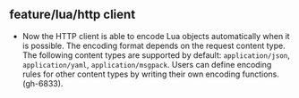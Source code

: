## feature/lua/http client

* Now the HTTP client is able to encode Lua objects automatically when it is possible.
  The encoding format depends on the request content type. The following
  content types are supported by default: `application/json`, `application/yaml`,
  `application/msgpack`. Users can define encoding rules for other content types
  by writing their own encoding functions. (gh-6833).
